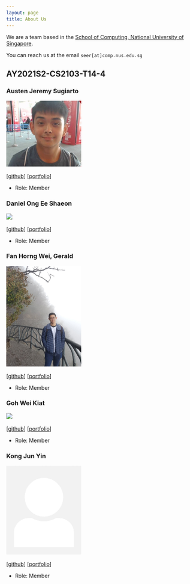 ```yaml
---
layout: page
title: About Us
---
```


We are a team based in the [School of Computing, National University of Singapore](http://www.comp.nus.edu.sg).

You can reach us at the email `seer[at]comp.nus.edu.sg`

## AY2021S2-CS2103-T14-4

### Austen Jeremy Sugiarto

<img src="images/austenjs.png" width="200px">

[[github](https://github.com/austenjs)]
[[portfolio](team/johndoe.md)]

* Role: Member

### Daniel Ong Ee Shaeon

<img src="images/danielonges.png" width="200px">

[[github](http://github.com/danielonges)]
[[portfolio](team/johndoe.md)]

* Role: Member

### Fan Horng Wei, Gerald

<img src="images/geraldfan.png" width="200px">

[[github](http://github.com/geraldfan)]
[[portfolio](team/johndoe.md)]

* Role: Member

### Goh Wei Kiat

<img src="images/mrweikiat.png" width="200px">

[[github](http://github.com/mrweikiat)]
[[portfolio](team/johndoe.md)]

* Role: Member

### Kong Jun Yin

<img src="images/oheyesee.png" width="200px">

[[github](http://github.com/oheyesee)]
[[portfolio](team/johndoe.md)]

* Role: Member
